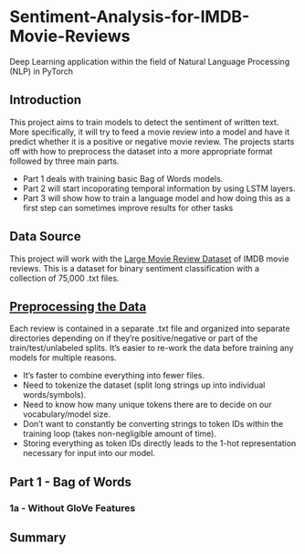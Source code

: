 # Sentiment-Analysis-for-IMDB-Movie-Reviews
Deep Learning application within the field of Natural Language Processing (NLP) in PyTorch

## Introduction
This project aims to train models to detect the sentiment of written text. More specifically, it will try to feed a movie review into a model and have it predict whether it is a positive or negative movie review.
The projects starts off with how to preprocess the dataset into a more appropriate format followed by three main parts. 
+ Part 1 deals with training basic Bag of Words models.
+ Part 2 will start incoporating temporal information by using LSTM layers.
+ Part 3 will show how to train a language model and how doing this as a first step can sometimes improve results for other tasks

## Data Source
This project will work with the [Large Movie Review Dataset](http://ai.stanford.edu/~amaas/data/sentiment/) of IMDB movie reviews. This is a dataset for binary sentiment classification with a collection of 75,000 .txt files.

## [Preprocessing the Data]()

Each review is contained in a separate .txt file and organized into separate directories depending on if they’re positive/negative or part of the train/test/unlabeled splits. It’s easier to re-work the data before training any models for multiple reasons.

+ It’s faster to combine everything into fewer files. 
+ Need to tokenize the dataset (split long strings up into individual words/symbols). 
+ Need to know how many unique tokens there are to decide on our vocabulary/model size.
+ Don’t want to constantly be converting strings to token IDs within the training loop (takes non-negligible amount of time).   
+ Storing everything as token IDs directly leads to the 1-hot representation necessary for input into our model.

## Part 1 - Bag of Words
### 1a - Without GloVe Features
### 
## Summary
